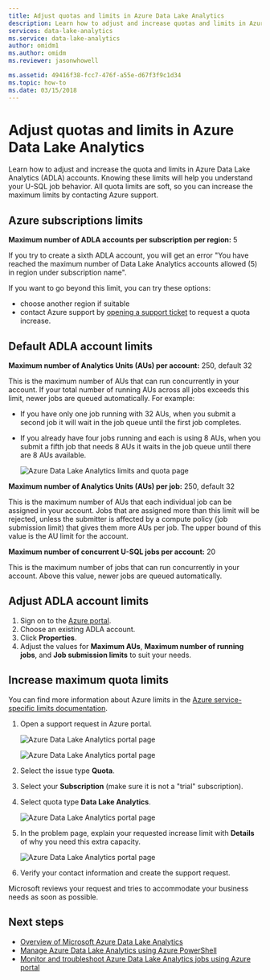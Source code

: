 ```yaml
---
title: Adjust quotas and limits in Azure Data Lake Analytics
description: Learn how to adjust and increase quotas and limits in Azure Data Lake Analytics (ADLA) accounts.
services: data-lake-analytics
ms.service: data-lake-analytics
author: omidm1
ms.author: omidm
ms.reviewer: jasonwhowell

ms.assetid: 49416f38-fcc7-476f-a55e-d67f3f9c1d34
ms.topic: how-to
ms.date: 03/15/2018
---
```


# Adjust quotas and limits in Azure Data Lake Analytics

Learn how to adjust and increase the quota and limits in Azure Data Lake Analytics (ADLA) accounts. Knowing these limits will help you understand your U-SQL job behavior. All quota limits are soft, so you can increase the maximum limits by contacting Azure support.

## Azure subscriptions limits

**Maximum number of ADLA accounts per subscription per region:**  5

If you try to create a sixth ADLA account, you will get an error "You have reached the maximum number of Data Lake Analytics accounts allowed (5) in region under subscription name".

If you want to go beyond this limit, you can try these options:
* choose another region if suitable
* contact Azure support by [opening a support ticket](#increase-maximum-quota-limits) to request a quota increase.

## Default ADLA account limits

**Maximum number of Analytics Units (AUs) per account:** 250, default 32

This is the maximum number of AUs that can run concurrently in your account. If your total number of running AUs across all jobs exceeds this limit, newer jobs are queued automatically. For example:

* If you have only one job running with 32 AUs, when you submit a second job it will wait in the job queue until the first job completes.
* If you already have four jobs running and each is using 8 AUs, when you submit a fifth job that needs 8 AUs it waits in the job queue until there are 8 AUs available.

    ![Azure Data Lake Analytics limits and quota page](./media/data-lake-analytics-quota-limits/adjust-quota-limits.png)

**Maximum number of Analytics Units (AUs) per job:** 250, default 32

This is the maximum number of AUs that each individual job can be assigned in your account. Jobs that are assigned more than this limit will be rejected, unless the submitter is affected by a compute policy (job submission limit) that gives them more AUs per job. The upper bound of this value is the AU limit for the account.

**Maximum number of concurrent U-SQL jobs per account:** 20

This is the maximum number of jobs that can run concurrently in your account. Above this value, newer jobs are queued automatically.

## Adjust ADLA account limits

1. Sign on to the [Azure portal](https://portal.azure.com).
2. Choose an existing ADLA account.
3. Click **Properties**.
4. Adjust the values for **Maximum AUs**, **Maximum number of running jobs**, and **Job submission limits** to suit your needs.

## Increase maximum quota limits

You can find more information about Azure limits in the [Azure service-specific limits documentation](../azure-resource-manager/management/azure-subscription-service-limits.md#data-lake-analytics-limits).

1. Open a support request in Azure portal.

    ![Azure Data Lake Analytics portal page](./media/data-lake-analytics-quota-limits/data-lake-analytics-quota-help-support.png)

    ![Azure Data Lake Analytics portal page](./media/data-lake-analytics-quota-limits/data-lake-analytics-quota-support-request.png)
2. Select the issue type **Quota**.
3. Select your **Subscription** (make sure it is not a "trial" subscription).
4. Select quota type **Data Lake Analytics**.

    ![Azure Data Lake Analytics portal page](./media/data-lake-analytics-quota-limits/data-lake-analytics-quota-support-request-basics.png)

5. In the problem page, explain your requested increase limit with **Details** of why you need this extra capacity.

    ![Azure Data Lake Analytics portal page](./media/data-lake-analytics-quota-limits/data-lake-analytics-quota-support-request-details.png)

6. Verify your contact information and create the support request.

Microsoft reviews your request and tries to accommodate your business needs as soon as possible.

## Next steps

* [Overview of Microsoft Azure Data Lake Analytics](data-lake-analytics-overview.md)
* [Manage Azure Data Lake Analytics using Azure PowerShell](data-lake-analytics-manage-use-powershell.md)
* [Monitor and troubleshoot Azure Data Lake Analytics jobs using Azure portal](data-lake-analytics-monitor-and-troubleshoot-jobs-tutorial.md)
